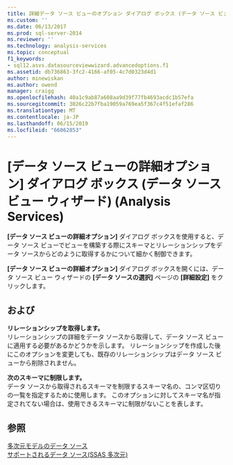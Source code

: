 ```yaml
---
title: 詳細データ ソース ビューのオプション ダイアログ ボックス (データ ソース ビュー ウィザード) (Analysis Services) |Microsoft Docs
ms.custom: ''
ms.date: 06/13/2017
ms.prod: sql-server-2014
ms.reviewer: ''
ms.technology: analysis-services
ms.topic: conceptual
f1_keywords:
- sql12.asvs.datasourceviewwizard.advancedoptions.f1
ms.assetid: db736863-3fc2-4166-af05-4c7d0323d4d1
author: minewiskan
ms.author: owend
manager: craigg
ms.openlocfilehash: 40a1c9ab87a608aa9d39f77fb4693acdc1b57efa
ms.sourcegitcommit: 3026c22b7fba19059a769ea5f367c4f51efaf286
ms.translationtype: MT
ms.contentlocale: ja-JP
ms.lasthandoff: 06/15/2019
ms.locfileid: "66062853"
---
```

# <a name="advanced-data-source-view-options-dialog-box-data-source-view-wizard-analysis-services"></a>[データ ソース ビューの詳細オプション] ダイアログ ボックス (データ ソース ビュー ウィザード) (Analysis Services)
  **[データ ソース ビューの詳細オプション]** ダイアログ ボックスを使用すると、データ ソース ビューでビューを構築する際にスキーマとリレーションシップをデータ ソースからどのように取得するかについて細かく制御できます。  
  
 **[データ ソース ビューの詳細オプション]** ダイアログ ボックスを開くには、データ ソース ビュー ウィザードの **[データ ソースの選択]** ページの **[詳細設定]** をクリックします。  
  
## <a name="options"></a>および  
 **リレーションシップを取得します。**  
 リレーションシップの詳細をデータ ソースから取得して、データ ソース ビューに適用する必要があるかどうかを示します。 リレーションシップを作成した後にこのオプションを変更しても、既存のリレーションシップはデータ ソース ビューから削除されません。  
  
 **次のスキーマに制限します。**  
 データ ソースから取得されるスキーマを制限するスキーマ名の、コンマ区切りの一覧を指定するために使用します。 このオプションに対してスキーマ名が指定されてない場合は、使用できるスキーマに制限がないことを表します。  
  
## <a name="see-also"></a>参照  
 [多次元モデルのデータ ソース](multidimensional-models/data-sources-in-multidimensional-models.md)   
 [サポートされるデータ ソース&#40;SSAS 多次元&#41;](multidimensional-models/supported-data-sources-ssas-multidimensional.md)  
  
  
